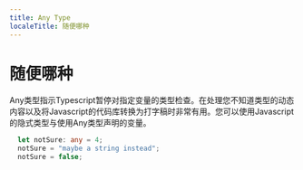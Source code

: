 ```yaml
---
title: Any Type
localeTitle: 随便哪种
---
```

# 随便哪种

Any类型指示Typescript暂停对指定变量的类型检查。在处理您不知道类型的动态内容以及将Javascript的代码库转换为打字稿时非常有用。您可以使用Javascript的隐式类型与使用Any类型声明的变量。

```typescript
  let notSure: any = 4; 
  notSure = "maybe a string instead"; 
  notSure = false; 

```